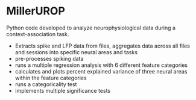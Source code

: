 # MillerUROP
Python code developed to analyze neurophysiological data during a context-association task. 
- Extracts spike and LFP data from files, aggregates data across all files and sessions into specific neural areas and tasks
- pre-processes spiking data
- runs a multiple regression analysis with 6 different feature categories
- calculates and plots percent explained variance of three neural areas within the feature categories
- runs a categoricality test
- implements multiple significance tests
